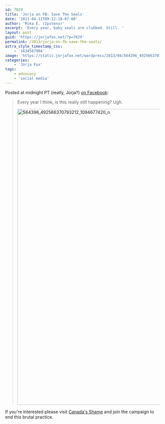 ```yaml
---
id: 7029
title: 'Jorja on FB: Save The Seals'
date: '2013-04-11T09:12:18-07:00'
author: 'Mika E. (Ipstenu)'
excerpt: 'Every year, baby seals are clubbed. Still. '
layout: post
guid: 'https://jorjafox.net/?p=7029'
permalink: /2013/jorja-on-fb-save-the-seals/
astra_style_timestamp_css:
    - '1634567904'
image: 'https://static.jorjafox.net/wordpress/2013/04/564396_492566370793212_1094677420_n.jpg'
categories:
    - 'Jorja Fox'
tags:
    - advocacy
    - 'social media'
---
```


Posted at midnight PT (really, Jorja?) <a href="https://www.facebook.com/photo.php?fbid=492566370793212&amp;set=a.342411762475341.75309.342354322481085&amp;type=1&amp;permPage=1">on Facebook</a>:
<blockquote>Every year I think, is this really still happening? Ugh.

<a href="//static.jorjafox.net/wordpress/2013/04/564396_492566370793212_1094677420_n.jpg"><img class="aligncenter size-full wp-image-7030" alt="564396_492566370793212_1094677420_n" src="//static.jorjafox.net/wordpress/2013/04/564396_492566370793212_1094677420_n.jpg" width="679" height="960" /></a></blockquote>
If you're interested please visit <a href="http://www.canadasshame.com/Default.aspx">Canada's Shame</a> and join the campaign to end this brutal practice.